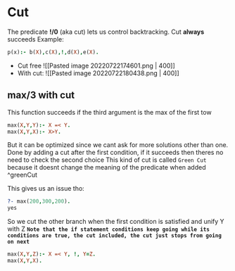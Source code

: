 # Cut
The predicate **!/0** (aka cut) lets us control backtracking. Cut **always** succeeds 
Example:
```prolog
p(x):- b(X),c(X),!,d(X),e(X).
```
- Cut free
	![[Pasted image 20220722174601.png | 400]]
- With cut:
	![[Pasted image 20220722180438.png | 400]]

## max/3 with cut
This function succeeds if the third argument is the max of the first tow
```prolog
max(X,Y,Y):- X =< Y.
max(X,Y,X):- X>Y.
```
But it can be optimized since we cant ask for more solutions other than one.
Done by adding a cut after the first condition, if it succeeds then theres no need to check the second choice
This kind of cut is called `Green Cut` because it doesnt change the meaning of the predicate when added ^greenCut

This gives us an issue tho:
```prolog
?- max(200,300,200).
yes
```

So we cut the other branch when the first condition is satisfied and unify Y with Z
**`Note that the if statement conditions keep going while its conditions are true, the cut included, the cut just stops from going on next`**
```prolog
max(X,Y,Z):- X =< Y, !, Y=Z.
max(X,Y,X).
```